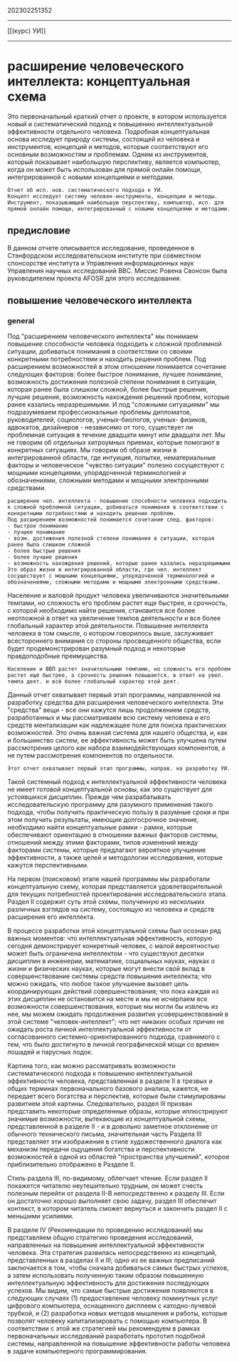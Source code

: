 202302251352
***
[[(курс) УИ]]
***
# расширение человеческого интеллекта: концептуальная схема

Это первоначальный краткий отчет о проекте, в котором используется новый и систематический подход к повышению интеллектуальной эффективности отдельного человека. Подробная концептуальная основа исследует природу системы, состоящей из человека и инструментов, концепций и методов, которые соответствуют его основным возможностям и проблемам. Одним из инструментов, который показывает наибольшую перспективу, является компьютер, когда он может быть использован для прямой онлайн помощи, интегрированной с новыми концепциями и методами.
```
Отчет об исп. нов. систематического подхода к УИ. 
Концепт исследует систему человек-инструменты, концепции и методы.
Инструмент, показывающий наибольшую перспективу, компьютер, исп. для прямой онлайн помощи, интегрированный с новыми концепциями и методами.
```

## предисловие

В данном отчете описывается исследование, проведенное в Стэнфордском исследовательском институте при совместном спонсорстве института и Управления информационных наук Управления научных исследований ВВС. Миссис Ровена Свонсон была руководителем проекта AFOSR для этого исследования.

## повышение человеческого интеллекта
### general

Под "расширением человеческого интеллекта" мы понимаем повышение способности человека подходить к сложной проблемной ситуации, добиваться понимания в соответствии со своими конкретными потребностями и находить решения проблем. Под расширением возможностей в этом отношении понимается сочетание следующих факторов: более быстрое понимание, лучшее понимание, возможность достижения полезной степени понимания в ситуации, которая ранее была слишком сложной, более быстрые решения, лучшие решения, возможность нахождения решений проблем, которые ранее казались неразрешимыми. И под "сложными ситуациями" мы подразумеваем профессиональные проблемы дипломатов, руководителей, социологов, ученых-биологов, ученых- физиков, адвокатов, дизайнеров - независимо от того, существует ли проблемная ситуация в течение двадцати минут или двадцати лет. Мы не говорим об отдельных хитроумных приемах, которые помогают в конкретных ситуациях. Мы говорим об образе жизни в интегрированной области, где интуиция, попытки, нематериальные факторы и человеческое "чувство ситуации" полезно сосуществуют с мощными концепциями, упорядоченной терминологией и обозначениями, сложными методами и мощными электронными средствами.
```
расширение чел. интеллекта - повышение способности человека подходить к сложной проблемной ситуации, добиваться понимания в соответствии с конкретными потребностями и находить решение проблем.
Под расширением возможностей понимается сочетание след. факторов:
- быстрое понимание
- лучшее понимание
- возм. достижения полезной степени понимания в ситуации, которая ранее была слишком сложной
- более быстрые решения
- более лучшие решения
- возможность нахождения решений, которые ранее казались неразрешимыми
Это образ жизни в интегрированной области, где чел. интеллект сосуществует с мощными концепциями, упорядоченной терминологией и обозначениями, сложными методами и мощными электронными средствами.
```
Население и валовой продукт человека увеличиваются значительными темпами, но сложность его проблем растет еще быстрее, и срочность, с которой необходимо найти решения, становится все более неотложной в ответ на увеличение темпов деятельности и все более глобальный характер этой деятельности. Повышение интеллекта человека в том смысле, о котором говорилось выше, заслуживает всестороннего внимания со стороны просвещенного общества, если будет продемонстрирован разумный подход и некоторые правдоподобные преимущества.
```
Население и ВВП растет значительными темпами, но сложность его проблем растет ещё быстрее, а срочность решения повышается, в ответ на увел. темпа деят. и всё более глобальный характер этой деят.
```
Данный отчет охватывает первый этап программы, направленной на разработку средства для расширения человеческого интеллекта. Эти "средства" вещи - все они кажутся лишь продолжением средств, разработанных и мы рассматриваем всю систему человека и его средств ментализации как надлежащее поле для поиска практических возможностей. Это очень важная система для нашего общества, и, как и большинство систем, ее эффективность может быть улучшена путем рассмотрения целого как набора взаимодействующих компонентов, а не путем рассмотрения компонентов по отдельности.
```
Этот отчет охватывает первый этап программы, направ. на разработку УИ.
```
Такой системный подход к интеллектуальной эффективности человека не имеет готовой концептуальной основы, как это существует для устоявшихся дисциплин. Прежде чем разрабатывать исследовательскую программу для разумного применения такого подхода, чтобы получить практическую пользу в разумные сроки и при этом получить результаты, имеющие долгосрочное значение, необходимо найти концептуальные рамки - рамки, которые обеспечивают ориентацию в отношении важных факторов системы, отношений между этими факторами, типов изменений между факторами системы, которые предлагают вероятное улучшение эффективности, а также целей и методологии исследования, которые кажутся перспективными.

На первом (поисковом) этапе нашей программы мы разработали концептуальную схему, которая представляется удовлетворительной для текущих потребностей проектирования исследовательского этапа. Раздел II содержит суть этой схемы, полученную из нескольких различных взглядов на систему, состоящую из человека и средств расширения его интеллекта.

В процессе разработки этой концептуальной схемы был осознан ряд важных моментов: что интеллектуальная эффективность, которую сегодня демонстрирует конкретный человек, с малой вероятностью может быть ограничена интеллектом - что существуют десятки дисциплин в инженерии, математике, социальных науках, науках о жизни и физических науках, которые могут внести свой вклад в совершенствование системы средств повышения интеллекта; 
что можно ожидать, что любое такое улучшение вызовет цепь координирующих действий совершенствования; 
что пока каждая из этих дисциплин не остановится на месте и мы не исчерпаем все возможности совершенствования, которые мы могли бы извлечь из нее, мы можем ожидать продолжения развития усовершенствований в этой системе "человек-интеллект"; 
что нет никаких особых причин не ожидать роста личной интеллектуальной эффективности от согласованного системно-ориентированного подхода, сравнимого с тем, что было достигнуто в личной географической мощи со времен лошадей и парусных лодок.

Картина того, как можно рассматривать возможности систематического подхода к повышению интеллектуальной эффективности человека, представленная в разделе II в трезвых и общих терминах первоначального базового анализа, кажется, не передает всего богатства и перспектив, которые были стимулированы развитием этой картины. Следовательно, раздел III призван представить некоторые определенные образы, которые иллюстрируют значимые возможности, вытекающие из концептуальной схемы, представленной в разделе II - и в довольно заметное отклонение от обычного технического письма, значительная часть Раздела III представляет эти изображения в стиле художественного диалога как механизм передачи ощущения богатства и перспективности возможностей в одной из областей "пространства улучшений", которое приблизительно отображено в Разделе II.

Стиль раздела III, по-видимому, облегчает чтение. Если раздел II покажется читателю неутешительно трудным, он может счесть полезным перейти от раздела II-B непосредственно к разделу III. Если он достаточно хорошо выполняет свою задачу, раздел III обеспечит контекст, в котором читатель сможет вернуться и закончить раздел II с меньшими усилиями.

В разделе IV (Рекомендации по проведению исследований) мы представляем общую стратегию проведения исследований, направленных на повышение интеллектуальной эффективности человека. Эта стратегия развилась непосредственно из концепций, представленных в разделах II и III; одно из ее важных предписаний заключается в том, чтобы сначала добиваться самых быстрых успехов, а затем использовать полученную таким образом повышенную интеллектуальную эффективность для достижения последующих успехов. Мы видим, что самые быстрые достижения появляются в следующих случаях (1) предоставление человеку поминутных услуг цифрового компьютера, оснащенного дисплеем с катодно-лучевой трубкой, и (2) разработка новых методов мышления и работы, которые позволят человеку капитализировать с помощью компьютера. В соответствии с этой же стратегией мы рекомендуем в рамках первоначальных исследований разработать прототип подобной системы, направленной на повышение эффективности работы человека в задаче компьютерного программирования.
